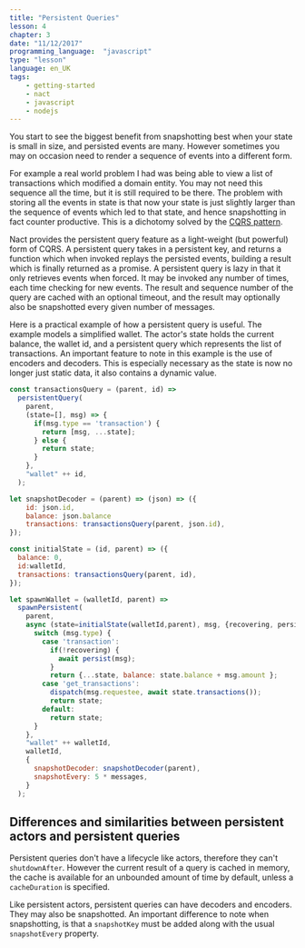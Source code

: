 ```yaml
---
title: "Persistent Queries"
lesson: 4
chapter: 3
date: "11/12/2017"
programming_language:  "javascript"
type: "lesson"
language: en_UK
tags:
    - getting-started
    - nact
    - javascript
    - nodejs
---
```

You start to see the biggest benefit from snapshotting best when your state is small in size, and persisted events are many. 
However sometimes you may on occasion need to render a sequence of events into a different form.

For example a real world problem I had was being able to view a list of transactions which modified a domain entity. You may not need this sequence all the time, but it is still required to be there. The problem with storing all the events in state is that now your state is just slightly larger than the sequence of events which led to that state, and hence snapshotting in fact counter productive. This is a dichotomy solved by the [CQRS pattern](https://martinfowler.com/bliki/CQRS.html). 

Nact provides the persistent query feature as a light-weight (but powerful) form of CQRS. A persistent query takes in a persistent key, and returns a function which when invoked replays the persisted events, building a result which is finally returned as a promise. A persistent query is lazy in that it only retrieves events when forced. It may be invoked any number of times, each time checking for new events. The result and sequence number of the query are cached with an optional timeout, and the result may optionally also be snapshotted every given number of messages. 

Here is a practical example of how a persistent query is useful. The example models a simplified wallet. The actor's state holds the current balance, the wallet id, and a persistent query which represents the list of transactions. An important feature to note in this example is the use of encoders and decoders. This is especially necessary as the state is now no longer just static data, it also contains a dynamic value. 

```javascript
const transactionsQuery = (parent, id) =>
  persistentQuery(    
    parent,
    (state=[], msg) => {
      if(msg.type == 'transaction') {
        return [msg, ...state];
      } else {
        return state;
      }          
    },
    "wallet" ++ id,
  );

let snapshotDecoder = (parent) => (json) => ({
    id: json.id,
    balance: json.balance
    transactions: transactionsQuery(parent, json.id),
});

const initialState = (id, parent) => ({  
  balance: 0,
  id:walletId,
  transactions: transactionsQuery(parent, id),    
});

let spawnWallet = (walletId, parent) =>
  spawnPersistent(
    parent,        
    async (state=initialState(walletId,parent), msg, {recovering, persist}) => {
      switch (msg.type) {
        case 'transaction':          
          if(!recovering) {
            await persist(msg);
          }
          return {...state, balance: state.balance + msg.amount };
        case 'get_transactions':                    
          dispatch(msg.requestee, await state.transactions());
          return state;
        default: 
          return state;
      }
    },
    "wallet" ++ walletId,
    walletId,
    {
      snapshotDecoder: snapshotDecoder(parent),        
      snapshotEvery: 5 * messages,
    }    
  );
```

## Differences and similarities between persistent actors and persistent queries

Persistent queries don't have a lifecycle like actors, therefore they can't `shutdownAfter`. However the current result of a query is cached in memory, the cache is available for an unbounded amount of time by default, unless a `cacheDuration` is specified.

Like persistent actors, persistent queries can have decoders and encoders. They may also be snapshotted. An important difference to note when snapshotting, is that a `snapshotKey` must be added along with the usual `snapshotEvery` property. 